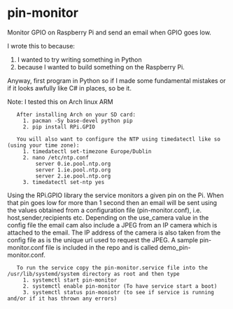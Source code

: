 pin-monitor
===========

Monitor GPIO on Raspberry Pi and send an email when GPIO goes low.

I wrote this to because: 
 1. I wanted to try writing something in Python 
 2. because I wanted to build something on the Raspberry Pi.

Anyway, first program in Python so if I made some fundamental mistakes or if it looks awfully like C# in places, so be it.

Note: I tested this on Arch linux ARM 
      
       After installing Arch on your SD card:
         1. pacman -Sy base-devel python pip
         2. pip install RPi.GPIO 
       
       You will also want to configure the NTP using timedatectl like so (using your time zone):
         1. timedatectl set-timezone Europe/Dublin
         2. nano /etc/ntp.conf
             server 0.ie.pool.ntp.org
             server 1.ie.pool.ntp.org
             server 2.ie.pool.ntp.org
         3. timedatectl set-ntp yes 

Using the RPi.GPIO library the service monitors a given pin on the Pi.
When that pin goes low for more than 1 second then an email will be sent using the values obtained from a configuration file
(pin-monitor.conf), i.e. host,sender,recipients etc. Depending on the use_camera value in the config file the email cam also
include a JPEG from an IP camera which is attached to the email.
The IP address of the camera is also taken from the config file as is the unique url used to request the JPEG.
A sample pin-monitor.conf file is included in the repo and is called demo_pin-monitor.conf.

       To run the service copy the pin-monitor.service file into the /usr/lib/systemd/system directory as root and then type
         1. systemctl start pin-monitor
         2. systemctl enable pin-monitor (To have service start a boot)
         3. systemctl status pin-moniotr (to see if service is running and/or if it has thrown any errors)
